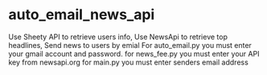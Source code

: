 # auto_email_news_api
Use Sheety API to retrieve users info, Use NewsApi to retrieve top headlines, Send news to users by emial
For auto_email.py you must enter your gmail account and password.
for news_fee.py you must enter your API key from newsapi.org
for main.py you must enter senders email address

